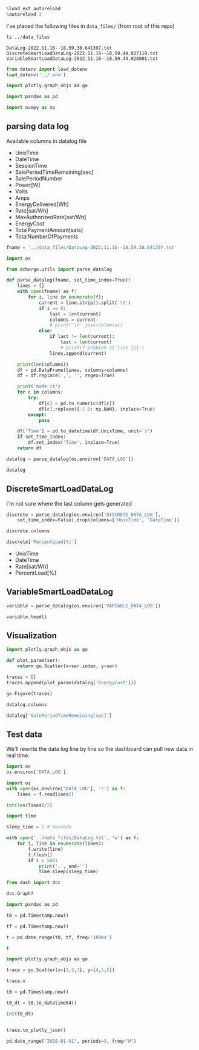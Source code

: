 ```python
%load_ext autoreload
%autoreload 2
```

I've placed the following files in `data_files/` (from root of this repo)

```python
ls ../data_files
```

```
DataLog-2022.11.16--18.59.38.641397.txt
DiscreteSmartLoadDataLog-2022.11.16--18.59.44.027119.txt
VariableSmartLoadDataLog-2022.11.16--18.59.44.028001.txt
```

```python
from dotenv import load_dotenv
load_dotenv('../.env')
```

```python
import plotly.graph_objs as go
```

```python
import pandas as pd
```

```python
import numpy as np
```

## parsing data log


Available columns in datalog file

* UnixTime
* DateTime
* SessionTime
* SalePeriodTimeRemaining[sec]
* SalePeriodNumber
* Power[W]
* Volts
* Amps
* EnergyDelivered[Wh]
* Rate[sat/Wh]
* MaxAuthorizedRate[sat/Wh]
* EnergyCost
* TotalPaymentAmount[sats]
* TotalNumberOfPayments

```python
fname = '../data_files/DataLog-2022.11.16--18.59.38.641397.txt'
```

```python
import os
```

```python
from dcharge.utils import parse_datalog
```

```python
def parse_datalog(fname, set_time_index=True):
    lines = []
    with open(fname) as f:
        for i, line in enumerate(f):
            current = line.strip().split('\t')
            if i == 0:
                last = len(current)
                columns = current
                # print('\t'.join(columns))
            else:
                if last != len(current):
                    last = len(current)
                    # print(f'problem at line {i}')
                lines.append(current)

    print(len(columns))
    df = pd.DataFrame(lines, columns=columns)
    df = df.replace(',', '', regex=True)

    print('made it')
    for c in columns:
        try:
            df[c] = pd.to_numeric(df[c])
            df[c].replace({-1.0: np.NaN}, inplace=True)
        except:
            pass

    df['Time'] = pd.to_datetime(df.UnixTime, unit='s')
    if set_time_index:
        df.set_index('Time', inplace=True)
    return df

datalog = parse_datalog(os.environ['DATA_LOG'])

datalog
```

## DiscreteSmartLoadDataLog


I'm not sure where the last column gets generated

```python
discrete = parse_datalog(os.environ['DISCRETE_DATA_LOG'],
    set_time_index=False).drop(columns=['UnixTime', 'DateTime'])
```

```python
discrete.columns
```

```python
discrete['PercentLoad[%]']
```

* UnixTime
* DateTime
* Rate[sat/Wh]
* PercentLoad[%]


## VariableSmartLoadDataLog

```python
variable = parse_datalog(os.environ['VARIABLE_DATA_LOG'])
```

```python
variable.head()
```

## Visualization

```python
import plotly.graph_objs as go
```

```python
def plot_param(ser):
    return go.Scatter(x=ser.index, y=ser)
```

```python
traces = []
traces.append(plot_param(datalog['EnergyCost']))

go.Figure(traces)
```

```python
datalog.columns
```

```python
datalog['SalePeriodTimeRemaining[sec]']
```

## Test data


We'll rewrite the data log line by line so the dashboard can pull new data in real time.

```python
import os
os.environ['DATA_LOG']
```

```python
import os
with open(os.environ['DATA_LOG'], 'r') as f:
    lines = f.readlines()
```

```python
int(len(lines)/2)
```

```python
import time
```

```python
sleep_time = 1 # seconds

with open('../data_files/DataLog.txt', 'w') as f:
    for i, line in enumerate(lines):
        f.write(line)
        f.flush()
        if i > 500:
            print('.', end='')
            time.sleep(sleep_time)
```

```python
from dash import dcc
```

```python
dcc.Graph?
```

```python
import pandas as pd
```

```python
t0 = pd.Timestamp.now()
```

```python
tf = pd.Timestamp.now()
```

```python
t = pd.date_range(t0, tf, freq='100ms')
```

```python
t
```

```python
import plotly.graph_objs as go
```

```python
trace = go.Scatter(x=[1,2,3], y=[4,5,5])
```

```python
trace.x
```

```python
t0 = pd.Timestamp.now()
```

```python
t0_dt = t0.to_datetime64()
```

```python
int(t0_dt)
```

```python

```

```python
trace.to_plotly_json()
```

```python
pd.date_range("2018-01-01", periods=3, freq="H")
```
